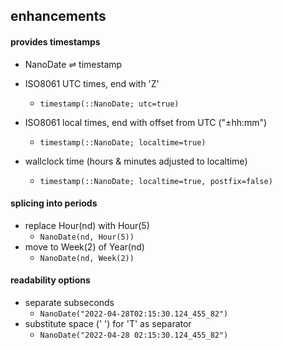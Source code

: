 ## enhancements

#### provides timestamps

- NanoDate ⇌ timestamp


- ISO8061 UTC times, end with 'Z'
    - `timestamp(::NanoDate; utc=true)`


- ISO8061 local times, end with offset from UTC ("±hh:mm")
    - `timestamp(::NanoDate; localtime=true)`

- wallclock time (hours & minutes adjusted to localtime)
    - `timestamp(::NanoDate; localtime=true, postfix=false)`


#### splicing into periods

- replace Hour(nd) with Hour(5)
    - `NanoDate(nd, Hour(5))`
- move to Week(2) of Year(nd)
    - `NanoDate(nd, Week(2))`


#### readability options

- separate subseconds
    - `NanoDate("2022-04-28T02:15:30.124_455_82")`
- substitute space (' ') for 'T' as separator
    - `NanoDate("2022-04-28 02:15:30.124_455_82")`
